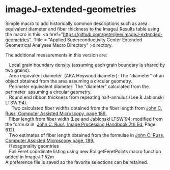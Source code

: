 # imageJ-extended-geometries
Simple macro to add historically common descriptions such as area equivalent diameter and fiber thickness to the ImageJ Results table using the macro in this: <a href="https://github.com/peterjlee/imageJ-extended-geometries"  Title = "Applied Superconductivity Center Extended Geometrical Analyses Macro Directory" >directory</a>.</p><p>The additional measurements in this version are:</p>
<p>&nbsp;&nbsp;&nbsp;Local grain boundary density (assuming each grain boundary is shared by two grains).<br />
&nbsp;&nbsp;&nbsp;Area equivalent diameter  (AKA Heywood diameter): The &quot;diameter&quot; of an object obtained from the area assuming a circular geometry.<br />
&nbsp;&nbsp;&nbsp;Perimeter equivalent diameter: The &quot;diameter&quot; calculated from the perimeter  assuming a circular geometry.<br />
&nbsp;&nbsp;&nbsp;Round end ribbon thickness from repeating half-annulus (Lee &amp; Jablonski LTSW'94).<br />  &nbsp;&nbsp;&nbsp;Two calculated fiber widths obtained from the fiber length from <a href="http://www.springer.com/us/book/9781461278689">John C. Russ, Computer Assisted Microscopy, page 189.</a><br />
&nbsp;&nbsp;&nbsp;Fiber length from fiber width (Lee and Jablonski LTSW'94; modified from the formula in  <a href="https://www.crcpress.com/The-Image-Processing-Handbook-Seventh-Edition/Russ-Neal/p/book/9781498740265">John C. Russ, Image Processing Handbook 7th Ed.</a> Page 612).<br />
&nbsp;&nbsp;&nbsp;Two estimates of fiber length obtained from the formulae in <a href="http://www.springer.com/us/book/9781461278689">John C. Russ, Computer Assisted Microscopy page, 189.</a><br />
&nbsp;&nbsp;&nbsp;Hexagonality geomtries<br />
&nbsp;&nbsp;&nbsp;Full Feret coordinate listing using new Roi.getFeretPoints macro function added in ImageJ 1.52m<br />
A preference file is saved so the favorite selections can be retained.</p>

